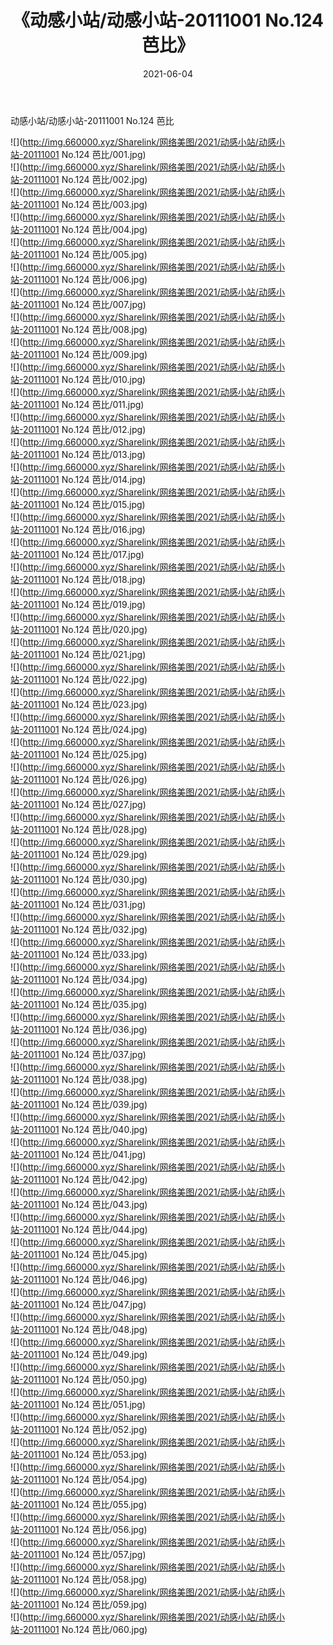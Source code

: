 ﻿---
layout: post
title:  《动感小站/动感小站-20111001 No.124 芭比》
date:   2021-06-04
img: http://img.660000.xyz/Sharelink/网络美图/2021/动感小站/动感小站-20111001 No.124 芭比/000.jpg
categories: [美女, 清纯, 唯美]
---

动感小站/动感小站-20111001 No.124 芭比

 ![](http://img.660000.xyz/Sharelink/网络美图/2021/动感小站/动感小站-20111001 No.124 芭比/001.jpg) <br>![](http://img.660000.xyz/Sharelink/网络美图/2021/动感小站/动感小站-20111001 No.124 芭比/002.jpg) <br>![](http://img.660000.xyz/Sharelink/网络美图/2021/动感小站/动感小站-20111001 No.124 芭比/003.jpg) <br>![](http://img.660000.xyz/Sharelink/网络美图/2021/动感小站/动感小站-20111001 No.124 芭比/004.jpg) <br>![](http://img.660000.xyz/Sharelink/网络美图/2021/动感小站/动感小站-20111001 No.124 芭比/005.jpg) <br>![](http://img.660000.xyz/Sharelink/网络美图/2021/动感小站/动感小站-20111001 No.124 芭比/006.jpg) <br>![](http://img.660000.xyz/Sharelink/网络美图/2021/动感小站/动感小站-20111001 No.124 芭比/007.jpg) <br>![](http://img.660000.xyz/Sharelink/网络美图/2021/动感小站/动感小站-20111001 No.124 芭比/008.jpg) <br>![](http://img.660000.xyz/Sharelink/网络美图/2021/动感小站/动感小站-20111001 No.124 芭比/009.jpg) <br>![](http://img.660000.xyz/Sharelink/网络美图/2021/动感小站/动感小站-20111001 No.124 芭比/010.jpg) <br>![](http://img.660000.xyz/Sharelink/网络美图/2021/动感小站/动感小站-20111001 No.124 芭比/011.jpg) <br>![](http://img.660000.xyz/Sharelink/网络美图/2021/动感小站/动感小站-20111001 No.124 芭比/012.jpg) <br>![](http://img.660000.xyz/Sharelink/网络美图/2021/动感小站/动感小站-20111001 No.124 芭比/013.jpg) <br>![](http://img.660000.xyz/Sharelink/网络美图/2021/动感小站/动感小站-20111001 No.124 芭比/014.jpg) <br>![](http://img.660000.xyz/Sharelink/网络美图/2021/动感小站/动感小站-20111001 No.124 芭比/015.jpg) <br>![](http://img.660000.xyz/Sharelink/网络美图/2021/动感小站/动感小站-20111001 No.124 芭比/016.jpg) <br>![](http://img.660000.xyz/Sharelink/网络美图/2021/动感小站/动感小站-20111001 No.124 芭比/017.jpg) <br>![](http://img.660000.xyz/Sharelink/网络美图/2021/动感小站/动感小站-20111001 No.124 芭比/018.jpg) <br>![](http://img.660000.xyz/Sharelink/网络美图/2021/动感小站/动感小站-20111001 No.124 芭比/019.jpg) <br>![](http://img.660000.xyz/Sharelink/网络美图/2021/动感小站/动感小站-20111001 No.124 芭比/020.jpg) <br>![](http://img.660000.xyz/Sharelink/网络美图/2021/动感小站/动感小站-20111001 No.124 芭比/021.jpg) <br>![](http://img.660000.xyz/Sharelink/网络美图/2021/动感小站/动感小站-20111001 No.124 芭比/022.jpg) <br>![](http://img.660000.xyz/Sharelink/网络美图/2021/动感小站/动感小站-20111001 No.124 芭比/023.jpg) <br>![](http://img.660000.xyz/Sharelink/网络美图/2021/动感小站/动感小站-20111001 No.124 芭比/024.jpg) <br>![](http://img.660000.xyz/Sharelink/网络美图/2021/动感小站/动感小站-20111001 No.124 芭比/025.jpg) <br>![](http://img.660000.xyz/Sharelink/网络美图/2021/动感小站/动感小站-20111001 No.124 芭比/026.jpg) <br>![](http://img.660000.xyz/Sharelink/网络美图/2021/动感小站/动感小站-20111001 No.124 芭比/027.jpg) <br>![](http://img.660000.xyz/Sharelink/网络美图/2021/动感小站/动感小站-20111001 No.124 芭比/028.jpg) <br>![](http://img.660000.xyz/Sharelink/网络美图/2021/动感小站/动感小站-20111001 No.124 芭比/029.jpg) <br>![](http://img.660000.xyz/Sharelink/网络美图/2021/动感小站/动感小站-20111001 No.124 芭比/030.jpg) <br>![](http://img.660000.xyz/Sharelink/网络美图/2021/动感小站/动感小站-20111001 No.124 芭比/031.jpg) <br>![](http://img.660000.xyz/Sharelink/网络美图/2021/动感小站/动感小站-20111001 No.124 芭比/032.jpg) <br>![](http://img.660000.xyz/Sharelink/网络美图/2021/动感小站/动感小站-20111001 No.124 芭比/033.jpg) <br>![](http://img.660000.xyz/Sharelink/网络美图/2021/动感小站/动感小站-20111001 No.124 芭比/034.jpg) <br>![](http://img.660000.xyz/Sharelink/网络美图/2021/动感小站/动感小站-20111001 No.124 芭比/035.jpg) <br>![](http://img.660000.xyz/Sharelink/网络美图/2021/动感小站/动感小站-20111001 No.124 芭比/036.jpg) <br>![](http://img.660000.xyz/Sharelink/网络美图/2021/动感小站/动感小站-20111001 No.124 芭比/037.jpg) <br>![](http://img.660000.xyz/Sharelink/网络美图/2021/动感小站/动感小站-20111001 No.124 芭比/038.jpg) <br>![](http://img.660000.xyz/Sharelink/网络美图/2021/动感小站/动感小站-20111001 No.124 芭比/039.jpg) <br>![](http://img.660000.xyz/Sharelink/网络美图/2021/动感小站/动感小站-20111001 No.124 芭比/040.jpg) <br>![](http://img.660000.xyz/Sharelink/网络美图/2021/动感小站/动感小站-20111001 No.124 芭比/041.jpg) <br>![](http://img.660000.xyz/Sharelink/网络美图/2021/动感小站/动感小站-20111001 No.124 芭比/042.jpg) <br>![](http://img.660000.xyz/Sharelink/网络美图/2021/动感小站/动感小站-20111001 No.124 芭比/043.jpg) <br>![](http://img.660000.xyz/Sharelink/网络美图/2021/动感小站/动感小站-20111001 No.124 芭比/044.jpg) <br>![](http://img.660000.xyz/Sharelink/网络美图/2021/动感小站/动感小站-20111001 No.124 芭比/045.jpg) <br>![](http://img.660000.xyz/Sharelink/网络美图/2021/动感小站/动感小站-20111001 No.124 芭比/046.jpg) <br>![](http://img.660000.xyz/Sharelink/网络美图/2021/动感小站/动感小站-20111001 No.124 芭比/047.jpg) <br>![](http://img.660000.xyz/Sharelink/网络美图/2021/动感小站/动感小站-20111001 No.124 芭比/048.jpg) <br>![](http://img.660000.xyz/Sharelink/网络美图/2021/动感小站/动感小站-20111001 No.124 芭比/049.jpg) <br>![](http://img.660000.xyz/Sharelink/网络美图/2021/动感小站/动感小站-20111001 No.124 芭比/050.jpg) <br>![](http://img.660000.xyz/Sharelink/网络美图/2021/动感小站/动感小站-20111001 No.124 芭比/051.jpg) <br>![](http://img.660000.xyz/Sharelink/网络美图/2021/动感小站/动感小站-20111001 No.124 芭比/052.jpg) <br>![](http://img.660000.xyz/Sharelink/网络美图/2021/动感小站/动感小站-20111001 No.124 芭比/053.jpg) <br>![](http://img.660000.xyz/Sharelink/网络美图/2021/动感小站/动感小站-20111001 No.124 芭比/054.jpg) <br>![](http://img.660000.xyz/Sharelink/网络美图/2021/动感小站/动感小站-20111001 No.124 芭比/055.jpg) <br>![](http://img.660000.xyz/Sharelink/网络美图/2021/动感小站/动感小站-20111001 No.124 芭比/056.jpg) <br>![](http://img.660000.xyz/Sharelink/网络美图/2021/动感小站/动感小站-20111001 No.124 芭比/057.jpg) <br>![](http://img.660000.xyz/Sharelink/网络美图/2021/动感小站/动感小站-20111001 No.124 芭比/058.jpg) <br>![](http://img.660000.xyz/Sharelink/网络美图/2021/动感小站/动感小站-20111001 No.124 芭比/059.jpg) <br>![](http://img.660000.xyz/Sharelink/网络美图/2021/动感小站/动感小站-20111001 No.124 芭比/060.jpg) <br>